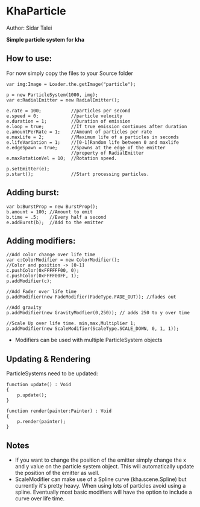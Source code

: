 KhaParticle
===========
Author: Sidar Talei

**Simple particle system for kha**


How to use:
-
For now simply copy the files to your Source folder

    var img:Image = Loader.the.getImage("particle");

	p = new ParticleSystem(1000, img);
	var e:RadialEmitter = new RadialEmitter();
	
	e.rate = 100; 			//particles per second
	e.speed = 0; 			//particle velocity
	e.duration = 1;			//Duration of emission
	e.loop = true;			//If true emission continues after duration
	e.amountPerRate = 1;	//Amount of particles per rate
	e.maxLife = 2;			//Maximum life of a particles in seconds
	e.lifeVariation = 1;	//[0-1]Random life between 0 and maxlife
	e.edgeSpawn = true; 	//Spawns at the edge of the emitter
							//property of RadialEmitter
	e.maxRotationVel = 10;	//Rotation speed.

	p.setEmitter(e);
	p.start();				//Start processing particles.

Adding burst:
-
	var b:BurstProp = new BurstProp();
	b.amount = 100; //Amount to emit 
	b.time = .5;	//Every half a second
	e.addBurst(b);	//Add to the emitter

Adding modifiers:
-

	//Add color change over life time
	var c:ColorModifier = new ColorModifier();
	//Color and position -> [0-1]
	c.pushColor(0xFFFFFF00, 0);
	c.pushColor(0xFFFF00FF, 1);
	p.addModifier(c);

	//Add Fader over life time
	p.addModifier(new FadeModifier(FadeType.FADE_OUT)); //fades out

	//Add gravity 
	p.addModifier(new GravityModfier(0,250)); // adds 250 to y over time

	//Scale Up over life time. min,max,Multiplier 1;
	p.addModifier(new ScaleModifier(ScaleType.SCALE_DOWN, 0, 1, 1));

- Modifiers can be used with multiple ParticleSystem objects

Updating & Rendering
-
ParticleSystems need to be updated:

	function update() : Void
	{
		p.update();
	}

	function render(painter:Painter) : Void
	{	
		p.render(painter);
	}

Notes
-

- If you want to change the position of the emitter simply change the x and y value on the particle system object. This will automatically update the position of the emitter as well.
- ScaleModifier can make use of a Spline curve (kha.scene.Spline) but currently it's pretty heavy. When using lots of particles avoid using a spline. Eventually most basic modifiers will have the option to include a curve over life time.
